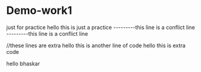 # Demo-work1
just for practice
hello this is just a practice 
---------this line is a conflict line
---------this line is a conflict line

//these lines are extra
hello this is another line of code
hello this is extra code

hello bhaskar

